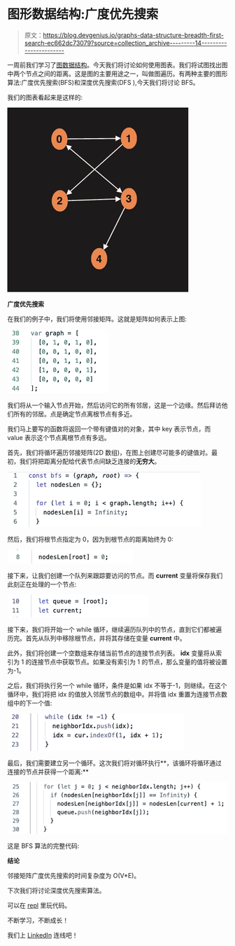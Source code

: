# 图形数据结构:广度优先搜索

> 原文：<https://blog.devgenius.io/graphs-data-structure-breadth-first-search-ec662dc73079?source=collection_archive---------14----------------------->

一周前我们学习了[图数据结构](https://medium.com/better-programming/data-structures-with-javascript-graphs-42084ec4db22)。今天我们将讨论如何使用图表。我们将试图找出图中两个节点之间的距离。这是图的主要用途之一，叫做图遍历。有两种主要的图形算法:广度优先搜索(BFS)和深度优先搜索(DFS ),今天我们将讨论 BFS。

我们的图表看起来是这样的:

![](img/8d3262cba49e4a6793ea4299932d442b.png)

**广度优先搜索**

在我们的例子中，我们将使用邻接矩阵。这就是矩阵如何表示上图:

![](img/4bb754f6c579038250dc98e8187f7867.png)

我们将从一个输入节点开始，然后访问它的所有邻居，这是一个边缘。然后拜访他们所有的邻居。点是确定节点离根节点有多近。

我们马上要写的函数将返回一个带有键值对的对象，其中 key 表示节点，而 value 表示这个节点离根节点有多远。

首先，我们将循环遍历邻接矩阵(2D 数组)，在图上创建尽可能多的键值对。最初，我们将把距离分配给代表节点间缺乏连接的**无穷大**。

![](img/df62012b4b5a0f402b7ce17d9ea842ba.png)

然后，我们将根节点指定为 0，因为到根节点的距离始终为 0:

![](img/9d64b4dce749c34e97fa1a720e08ff73.png)

接下来，让我们创建一个队列来跟踪要访问的节点。而 **current** 变量将保存我们此刻正在处理的一个节点:

![](img/2564a139b7fe3c1b833ca5a235d2fbc0.png)

接下来，我们将开始一个 while 循环，继续遍历队列中的节点，直到它们都被遍历完。首先从队列中移除根节点，并将其存储在变量 **current** 中。

此外，我们将创建一个空数组来存储当前节点的连接节点列表。 **idx** 变量将从索引为 1 的连接节点中获取节点。如果没有索引为 1 的节点，那么变量的值将被设置为-1。

之后，我们将执行另一个 while 循环，条件是如果 idx 不等于-1，则继续。在这个循环中，我们将把 idx 的值放入邻居节点的数组中。并将值 idx 重置为连接节点数组中的下一个值:

![](img/4c3da30e61d602fb76c57b5857d7d693.png)

最后，我们需要建立另一个循环。这次我们将对循环执行**，该循环将循环通过连接的节点并获得一个距离:**

![](img/48f799fefdc59c75cdc41c1db0f16587.png)

这是 BFS 算法的完整代码:

**结论**

邻接矩阵广度优先搜索的时间复杂度为 O(V*E)。

下次我们将讨论深度优先搜索算法。

可以在 [repl](https://repl.it/@PavelIlin/Graphs-breadth-first-search#index.js) 里玩代码。

不断学习，不断成长！

我们上 [LinkedIn](https://www.linkedin.com/in/pavel-ilin/) 连线吧！